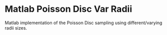 # Matlab Poisson Disc Var Radii
Matlab implementation of the Poisson Disc sampling using different/varying radii sizes.
